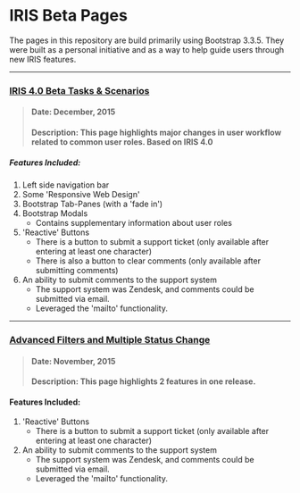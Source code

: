 # IRIS Beta Pages

The pages in this repository are build primarily using Bootstrap 3.3.5. They were built as a personal initiative and as a way to help guide users through new IRIS features. 

___

### [IRIS 4.0 Beta Tasks & Scenarios](https://dejai.github.io/iris_bros/beta/iris_4.0.html)
> #### Date: December, 2015
> #### Description: This page highlights major changes in user workflow related to common user roles. Based on IRIS 4.0
##### Features Included:
   1. Left side navigation bar
   1. Some 'Responsive Web Design'
   2. Bootstrap Tab-Panes (with a 'fade in')
   3. Bootstrap Modals
       * Contains supplementary information about user roles
   4. 'Reactive' Buttons
       * There is a button to submit a support ticket (only available after entering at least one character)
       * There is also a button to clear comments (only available after submitting comments)
   5. An ability to submit comments to the support system
       * The support system was Zendesk, and comments could be submitted via email. 
       * Leveraged the 'mailto' functionality.
---


### [Advanced Filters and Multiple Status Change](https://dejai.github.io/iris_bros/beta/betaTasks.html)
> #### Date: November, 2015
> #### Description: This page highlights 2 features in one release.
#### Features Included:
   1. 'Reactive' Buttons
       * There is a button to submit a support ticket (only available after entering at least one character)
   2. An ability to submit comments to the support system
       * The support system was Zendesk, and comments could be submitted via email. 
       * Leveraged the 'mailto' functionality.
